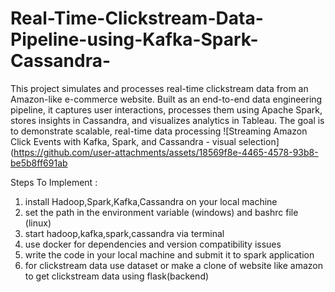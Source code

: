 # Real-Time-Clickstream-Data-Pipeline-using-Kafka-Spark-Cassandra-
This project simulates and processes real-time clickstream data from an Amazon-like e-commerce website. Built as an end-to-end data engineering pipeline, it captures user interactions, processes them using Apache Spark, stores insights in Cassandra, and visualizes analytics in Tableau. The goal is to demonstrate scalable, real-time data processing 
![Streaming Amazon Click Events with Kafka, Spark, and Cassandra - visual selection](https://github.com/user-attachments/assets/18569f8e-4465-4578-93b8-be5b8ff691ab



Steps To Implement :

1. install Hadoop,Spark,Kafka,Cassandra on your local machine
2. set the path in the environment variable (windows) and bashrc file (linux)
3. start hadoop,kafka,spark,cassandra via terminal
4. use docker for dependencies and version compatibility issues
5. write the code in your local machine and submit it to spark application
6. for clickstream data use dataset or make a clone of website like amazon to get clickstream data using flask(backend)
